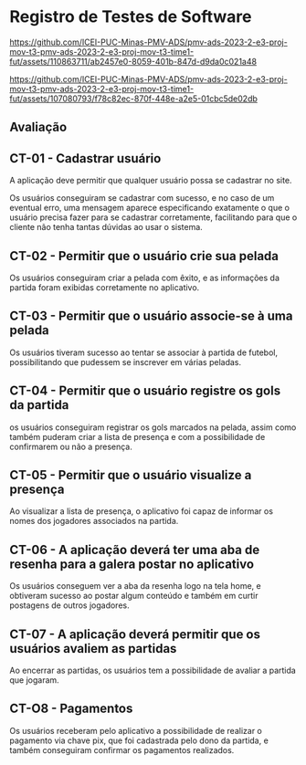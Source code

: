 # Registro de Testes de Software





https://github.com/ICEI-PUC-Minas-PMV-ADS/pmv-ads-2023-2-e3-proj-mov-t3-pmv-ads-2023-2-e3-proj-mov-t3-time1-fut/assets/110863711/ab2457e0-8059-401b-847d-d9da0c021a48



https://github.com/ICEI-PUC-Minas-PMV-ADS/pmv-ads-2023-2-e3-proj-mov-t3-pmv-ads-2023-2-e3-proj-mov-t3-time1-fut/assets/107080793/f78c82ec-870f-448e-a2e5-01cbc5de02db






## Avaliação

## CT-01 - Cadastrar usuário

A aplicação deve permitir que qualquer usuário possa se cadastrar no site.

Os usuários conseguiram se cadastrar com sucesso, e no caso de um eventual erro, uma mensagem aparece especificando exatamente o que o usuário precisa fazer para se cadastrar corretamente, facilitando para que o cliente não tenha tantas dúvidas ao usar o sistema.

## CT-02 - Permitir que o usuário crie sua pelada

Os usuários conseguiram criar a pelada com êxito, e as informações da partida foram exibidas corretamente no aplicativo.

## CT-03 - Permitir que o usuário associe-se à uma pelada

Os usuários tiveram sucesso ao tentar se associar à partida de futebol, possibilitando que pudessem se inscrever em várias peladas.

## CT-04 - Permitir que o usuário registre os gols da partida

os usuários conseguiram registrar os gols marcados na pelada, assim como também puderam criar a lista de presença e com a possibilidade de confirmarem ou não a presença.

## CT-05 - Permitir que o usuário visualize a presença

Ao visualizar a lista de presença, o aplicativo foi capaz de informar os nomes dos jogadores associados na partida.

## CT-06 - A aplicação deverá ter uma aba de resenha para a galera postar no aplicativo

Os usuários conseguem ver a aba da resenha logo na tela home, e obtiveram sucesso ao postar algum conteúdo e também em curtir postagens de outros jogadores.

## CT-07 - A aplicação deverá permitir que os usuários avaliem as partidas

Ao encerrar as partidas, os usuários tem a possibilidade de avaliar a partida que jogaram.

## CT-O8 - Pagamentos

Os usuários receberam pelo aplicativo a possibilidade de realizar o pagamento via chave pix, que foi cadastrada pelo dono da partida, e também conseguiram confirmar os pagamentos realizados.
